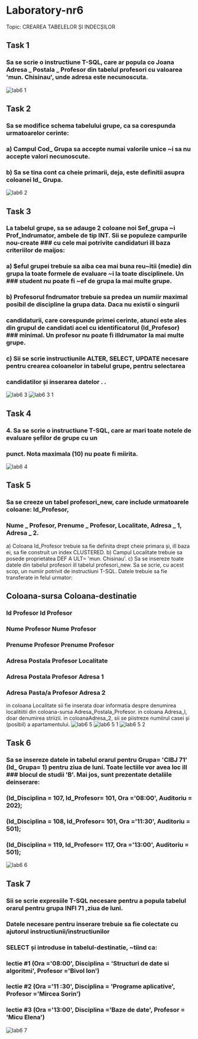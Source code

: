 # Laboratory-nr6

Topic: CREAREA TABELELOR ȘI INDECȘILOR

## Task 1
### Sa se scrie o instructiune T-SQL, care ar popula co Joana Adresa _ Postala _ Profesor din tabelul profesori cu valoarea 'mun. Chisinau', unde adresa este necunoscuta.
![lab6 1](https://user-images.githubusercontent.com/43128425/47968144-4eed5080-e06e-11e8-9465-b6441941d5a9.PNG)
## Task 2
### Sa se modifice schema tabelului grupe, ca sa corespunda urmatoarelor cerinte:
### a) Campul Cod_ Grupa sa accepte numai valorile unice ~i sa nu accepte valori necunoscute.
### b) Sa se tina cont ca cheie primarii, deja, este definitii asupra coloanei Id_ Grupa.
![lab6 2](https://user-images.githubusercontent.com/43128425/48674995-a9e97200-eb5b-11e8-96fd-efe582104cef.PNG)
## Task 3
### La tabelul grupe, sa se adauge 2 coloane noi Sef_grupa ~i Prof_Indrumator, ambele de tip INT. Sii se populeze campurile nou-create ### cu cele mai potrivite candidaturi ill baza criteriilor de maijos:
### a) $eful grupei trebuie sa aiba cea mai buna reu~itii (medie) din grupa la toate formele de evaluare ~i la toate disciplinele. Un   ### student nu poate fi ~ef de grupa la mai multe grupe.
### b) Profesorul fndrumator trebuie sa predea un numiir maximal posibil de discipline la grupa data. Daca nu existii o singurii 
### candidaturii, care corespunde primei cerinte, atunci este ales din grupul de candidati acel cu identificatorul (Id_Profesor)      ### minimal. Un profesor nu poate fi illdrumator la mai multe grupe.
### c) Sii se scrie instructiunile ALTER, SELECT, UPDATE necesare pentru crearea coloanelor in tabelul grupe, pentru selectarea
### candidatilor și inserarea datelor . .
![lab6 3](https://user-images.githubusercontent.com/43128425/48675275-9d671880-eb5f-11e8-9903-cb3a5953d9db.PNG)
![lab6 3 1](https://user-images.githubusercontent.com/43128425/48675277-a1933600-eb5f-11e8-8a9d-f791daff22b7.PNG)
## Task 4
### 4. Sa se scrie o instructiune T-SQL, care ar mari toate notele de evaluare șefilor de grupe cu un
### punct. Nota maximala (10) nu poate fi miirita.
![lab6 4](https://user-images.githubusercontent.com/43128425/48675278-a48e2680-eb5f-11e8-91a3-d8b8e4db6ee3.PNG)
## Task 5
### Sa se creeze un tabel profesori_new, care include urmatoarele coloane: Id_Profesor,
### Nume _ Profesor, Prenume _ Profesor, Localitate, Adresa _ 1, Adresa _ 2.
a) Coloana Id_Profesor trebuie sa fie definita drept cheie primara și, ill baza ei, sa fie construit un index CLUSTERED.
b) Campul Localitate trebuie sa posede proprietatea DEF A ULT= 'mun. Chisinau'.
c) Sa se insereze toate datele din tabelul profesori ill tabelul profesori_new. Sa se scrie, cu acest scop, un numiir potrivit de instructiuni T-SQL. Datele trebuie sa fie transferate in felul urmator:
## Coloana-sursa                        Coloana-destinatie
### Id Profesor                          Id Profesor
### Nume Profesor                        Nume Profesor
### Prenume Profesor                     Prenume Profesor
### Adresa Postala Profesor              Localitate
### Adresa Postala Profesor              Adresa 1
### Adresa Pasta/a Profesor              Adresa 2
in coloana Localitate sii fie inserata doar informatia despre denumirea localitiitii din
coloana-sursa Adresa_Postala_Profesor. in coloana Adresa_l, doar denumirea striizii. in
coloanaAdresa_2, sii se piistreze numiirul casei și (posibil) a apartamentului.
![lab6 5](https://user-images.githubusercontent.com/43128425/48675549-d785e980-eb62-11e8-8d22-33106c41231b.PNG)
![lab6 5 1](https://user-images.githubusercontent.com/43128425/48675550-d785e980-eb62-11e8-840d-d8565fae0ebf.PNG)
![lab6 5 2](https://user-images.githubusercontent.com/43128425/48675548-d785e980-eb62-11e8-8558-b54e936c3c84.PNG)
## Task 6
### Sa se insereze datele in tabelul orarul pentru Grupa= 'CIBJ 71' (Id_ Grupa= 1) pentru ziua de luni. Toate lectiile vor avea loc ill ### blocul de studii 'B'. Mai jos, sunt prezentate detaliile deinserare:
### (ld_Disciplina = 107, Id_Profesor= 101, Ora ='08:00', Auditoriu = 202);
### (Id_Disciplina = 108, Id_Profesor= 101, Ora ='11:30', Auditoriu = 501);
### (ld_Disciplina = 119, Id_Profesor= 117, Ora ='13:00', Auditoriu = 501);
![lab6 6](https://user-images.githubusercontent.com/43128425/48675970-bf18cd80-eb68-11e8-8be9-e2e3bbdea6f9.PNG)
## Task 7
### Sii se scrie expresiile T-SQL necesare pentru a popula tabelul orarul pentru grupa INFl 71 ,ziua de luni.
### Datele necesare pentru inserare trebuie sa fie colectate cu ajutorul instructiunii/instructiunilor
### SELECT și introduse in tabelul-destinatie, ~tiind ca:
### lectie #1 (Ora ='08:00', Disciplina = 'Structuri de date si algoritmi', Profesor ='Bivol Ion')
### lectie #2 (Ora ='11 :30', Disciplina = 'Programe aplicative', Profesor ='Mircea Sorin')
### lectie #3 (Ora ='13:00', Disciplina ='Baze de date', Profesor = 'Micu Elena')
![lab6 7](https://user-images.githubusercontent.com/43128425/48675973-c3dd8180-eb68-11e8-8d94-decff4365697.PNG)
